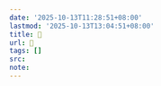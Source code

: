 ```yaml
---
date: '2025-10-13T11:28:51+08:00'
lastmod: '2025-10-13T13:04:51+08:00'
title: 󰟅
url: 󰟅
tags: []
src:
note:
---
```

